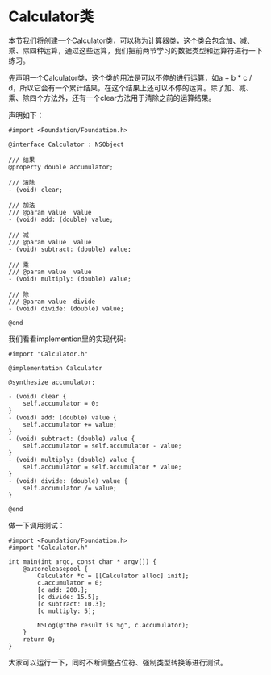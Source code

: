 # Calculator类

本节我们将创建一个Calculator类，可以称为计算器类，这个类会包含加、减、乘、除四种运算，通过这些运算，我们把前两节学习的数据类型和运算符进行一下练习。

先声明一个Calculator类，这个类的用法是可以不停的进行运算，如a + b * c / d，所以它会有一个累计结果，在这个结果上还可以不停的运算。除了加、减、乘、除四个方法外，还有一个clear方法用于清除之前的运算结果。

声明如下：

``` objc
#import <Foundation/Foundation.h>

@interface Calculator : NSObject

/// 结果
@property double accumulator;

/// 清除
- (void) clear;

/// 加法
/// @param value  value
- (void) add: (double) value;

/// 减
/// @param value  value
- (void) subtract: (double) value;

/// 乘
/// @param value  value
- (void) multiply: (double) value;

/// 除
/// @param value  divide
- (void) divide: (double) value;

@end
```

我们看看implemention里的实现代码:

``` objc
#import "Calculator.h"

@implementation Calculator

@synthesize accumulator;

- (void) clear {
    self.accumulator = 0;
}
- (void) add: (double) value {
    self.accumulator += value;
}
- (void) subtract: (double) value {
    self.accumulator = self.accumulator - value;
}
- (void) multiply: (double) value {
    self.accumulator = self.accumulator * value;
}
- (void) divide: (double) value {
    self.accumulator /= value;
}

@end
```

做一下调用测试：

``` objc
#import <Foundation/Foundation.h>
#import "Calculator.h"

int main(int argc, const char * argv[]) {
    @autoreleasepool {
        Calculator *c = [[Calculator alloc] init];
        c.accumulator = 0;
        [c add: 200.];
        [c divide: 15.5];
        [c subtract: 10.3];
        [c multiply: 5];
        
        NSLog(@"the result is %g", c.accumulator);
    }
    return 0;
}
```

大家可以运行一下，同时不断调整占位符、强制类型转换等进行测试。
